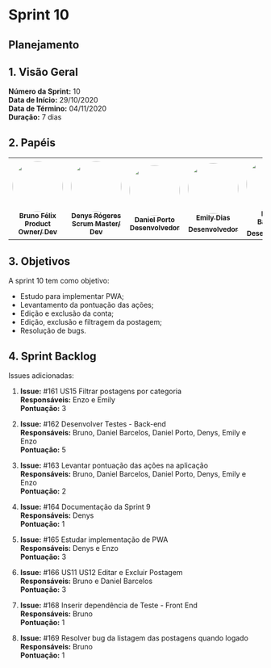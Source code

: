 # Sprint 10

## Planejamento 

## 1. Visão Geral
**Número da Sprint:** 10<br>
**Data de Início:** 29/10/2020<br>
**Data de Término:** 04/11/2020<br>
**Duração:** 7 dias<br>

## 2. Papéis

<table>
    <tr>
     <td align="center"><a href="https://github.com/Bruno-Felix"><img style="border-radius: 50%;" src="https://avatars2.githubusercontent.com/u/38890440?s=400&u=9c14ab68fc12dbeb25956056fe86bb075d138fa5&v=4" width="100px;" alt=""/><br /><sub><b>Bruno Félix</b><br><b>Product Owner/ Dev</b></sub></a><br /><a href="https://github.com/Bruno-Felix"></a>           </td>
        <td align="center"><a href="https://github.com/DenysRogeres"><img style="border-radius: 50%;" src="https://avatars0.githubusercontent.com/u/54676096?s=400&u=7b70aa8d6bd5ef6edffcd43686e81beb60546027&v=4" width="100px;" alt=""/><br /><sub><b>Denys Rógeres</b><br><b>Scrum Master/ Dev</b></sub></a><br /><a href="https://github.com/DenysRogeres"></a></td>
        <td align="center"><a href="https://github.com/DanielPortods"><img style="border-radius: 50%;" src="https://avatars3.githubusercontent.com/u/48573556?s=400&u=e1d90cb87288030c0fcb57a9b537dd88a77e1525&v=4" width="100px;" alt=""/><br /><sub><b>Daniel Porto</b><br><b>Desenvolvedor</b></sub></a><br /><a href="https://github.com/DanielPortods"></a></td>
        <td align="center"><a href="https://github.com/emysdias"><img style="border-radius: 50%;" src="https://avatars3.githubusercontent.com/u/52640974?s=400&u=78292e0e872227c1bc7da0352748d0a12306ea39&v=4" width="100px;" alt=""/><br /><sub><b>Emily Dias</b><br><b>Desenvolvedor</sub></a><br /><a href="https://github.com/emysdias"></a></td>
        <td align="center"><a href="https://github.com/daniel-bm"><img style="border-radius: 50%;" src="https://avatars1.githubusercontent.com/u/38585724?s=400&u=46d21bc14c3d1acce6829b8a96329d23f432549f&v=4" width="100px;" alt=""/><br /><sub><b>Daniel Barcelos</b><br><b>Desenvolvedor</sub></a><br /><a href="https://github.com/daniel-bm"></a></td>
        <td align="center"><a href="https://github.com/enzoggqs"><img style="border-radius: 50%;" src="https://avatars3.githubusercontent.com/u/38733364?s=400&u=03933ce39868586c14b93dc9c99f37c19bb9ee9b&v=4" width="100px;" alt=""/><br /><sub><b>Enzo Gabriel</b><br><b>Desenvolvedor</sub></a><br /><a href="https://github.com/enzoggqs"></a></td>
        </tr>
    </table>

## 3. Objetivos
A sprint 10 tem como objetivo:
- Estudo para implementar PWA;
- Levantamento da pontuação das ações;
- Edição e exclusão da conta;
- Edição, exclusão e filtragem da postagem;
- Resolução de bugs.


## 4. Sprint Backlog
Issues adicionadas: 

1. **Issue:** #161 US15 Filtrar postagens por categoria<br>
**Responsáveis:** Enzo e Emily<br>
**Pontuação:** 3<br>

2. **Issue:** #162 Desenvolver Testes - Back-end<br>
**Responsáveis:** Bruno, Daniel Barcelos, Daniel Porto, Denys, Emily e Enzo<br>
**Pontuação:** 5<br>

3. **Issue:** #163 Levantar pontuação das ações na aplicação<br>
**Responsáveis:** Bruno, Daniel Barcelos, Daniel Porto, Denys, Emily e Enzo<br>
**Pontuação:** 2<br>

4. **Issue:** #164 Documentação da Sprint 9<br>
**Responsáveis:** Denys<br>
**Pontuação:** 1<br>

5. **Issue:** #165 Estudar implementação de PWA<br>
**Responsáveis:** Denys e Enzo<br>
**Pontuação:** 3<br>

6. **Issue:** #166 US11 US12 Editar e Excluir Postagem<br>
**Responsáveis:** Bruno e Daniel Barcelos<br>
**Pontuação:** 3<br>

7. **Issue:** #168 Inserir dependência de Teste - Front End<br>
**Responsáveis:** Bruno<br>
**Pontuação:** 1<br>

8. **Issue:** #169 Resolver bug da listagem das postagens quando logado<br>
**Responsáveis:** Bruno<br>
**Pontuação:** 1<br>
